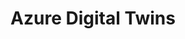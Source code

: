 ---
title: Azure Digital Twins
permalink: /docs/projects/twins/
redirect_to: https://azure.microsoft.com/en-us/services/digital-twins/
excerpt: Azure Digital Twins is an IoT service that helps you create comprehensive models of physical environments. Create spatial intelligence graphs to model the relationships and interactions between people, places, and devices
header:
  overlay_image: 
  overlay_full: true
  teaser: /assets/images/c_digitaltwins.png
# icons:
#   - url: /assets/images/ICON_rpi.PNG
#     target: /ai-at-edge/docs/rpi_kubernetes/
#     title: Kubernetes cluster examples
# difficulty: MEDIUM
last_modified_at: 2019-12-20
tags: ["catalog","azure"]
---